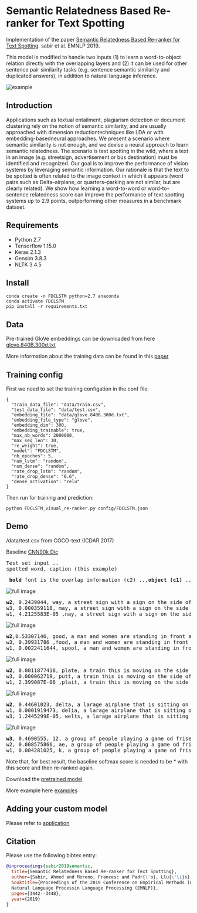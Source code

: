 # Semantic Relatedness Based Re-ranker for Text Spotting

Implementation of the paper [Semantic Relatedness Based Re-ranker for Text Spotting](https://arxiv.org/pdf/1909.07950.pdf). sabir et al. EMNLP 2019.

This model is modified to handle two inputs (1) to learn a word-to-object relation directly with the overlapping layers and (2) it can be used for other sentence pair similarity tasks (e.g. sentence semantic similarity and duplicated answers), in addition to natural language inference.

![example](Figure-1.jpg)


## Introduction 
Applications  such  as  textual  entailment,  plagiarism detection or document clustering rely on the notion of semantic similarity,  and are usually approached with dimension reductiontechniques like LDA or with embedding-basedneural  approaches. We  present  a  scenario where semantic similarity is not enough, and we devise a neural approach to learn semantic relatedness. The scenario is text spotting in the wild, where a text in an image (e.g. streetsign,  advertisement  or  bus  destination)  must be  identified  and  recognized.   Our  goal  is  to improve the performance of vision systems by leveraging  semantic  information.   Our  rationale is that the text to be spotted is often related to the image context in which it appears (word pairs such as Delta–airplane, or quarters–parking are not similar, but are clearly related). We show how learning a word-to-word or word-to-sentence relatedness score can improve the performance of text spotting systems up to 2.9 points, outperforming other measures in a benchmark dataset.

## Requirements

- Python 2.7
- Tensorflow 1.15.0
- Keras 2.1.3
- Gensim 3.8.3
- NLTK 3.4.5

## Install 
```
conda create -n FDCLSTM python=2.7 anaconda
conda activate FDCLSTM
pip install -r requirements.txt
```
## Data
Pre-trained GloVe embeddings can be downloaded from here [glove.840B.300d.txt](http://nlp.stanford.edu/projects/glove/) 

More information about the training data can be found in this [paper](https://github.com/ahmedssabir/dataset)
 

## Training config 
First we need to set the training configation in the conf file:

```
{
  "train_data_file": "data/train.csv",
  "test_data_file": "data/test.csv",
  "embedding_file": "data/glove.840B.300d.txt",
  "embedding_file_type": "glove",
  "embedding_dim": 300,
  "embedding_trainable": true,
  "max_nb_words": 2000000,
  "max_seq_len": 30, 
  "re_weight": true,
  "model": "FDCLSTM",
  "nb_epoches": 5,
  "num_lstm": "random",
  "num_dense": "random",
  "rate_drop_lstm": "random",
  "rate_drop_dense": "0.6",
  "dense_activation": "relu"
}
```

Then run for training and prediction:
```
python FDCLSTM_visual_re-ranker.py config/FDCLSTM.json
```

## Demo 

/data/test.csv from COCO-text (ICDAR 2017)

Baseline [CNN90k Dic](https://www.robots.ox.ac.uk/~vgg/research/text/) 

<pre>
Test set input .. 
spotted word, caption (this example)  
</pre>

<pre>
 <b>bold</b> font is the overlap information (c2) ..,<b>object (c1)</b> ... <b>caption (c3)</b> 
</pre>

![full image](way.jpg)

<pre>
<b>w2</b>, 0.2439044, way, a street sign with a sign on the side of it 
w3, 0.000359118, may, a street sign with a sign on the side of it  
w1, 4.2125583E-05 ,nay, a street sign with a sign on the side of it 
</pre>

![full image](good.jpg)
<pre>
<b>w2</b>,0.53307146, good, a man and women are standing in front a bus 
w3, 0.39931786 ,food, a man and women are standing in front a bus 
w1, 0.0022411644, spool, a man and women are standing in front a bus 
</pre>


![full image](moving.jpg)
<pre>
<b>w2</b>, 0.0011877418, plate, a train this is moving on the side of a road   
w3, 0.000062719, putt, a train this is moving on the side of a road  
w1, 2.399087E-06 ,plait, a train this is moving on the side of a road   
</pre>

![full image](delta.jpg)
<pre>
<b>w2</b>, 0.44601023, delta, a larage airplane that is sitting on a runway 
w1, 0.0001919473, delia, a larage airplane that is sitting on a runway 
w3, 1.2445299E-05, welts, a larage airplane that is sitting on a runway 
</pre>

![full image](12.jpg)
<pre>
<b>w3</b>, 0.4690555, 12, a group of people playing a game od frisebee 
w2, 0.008575866, ae, a group of people playing a game od frisebee
w1, 0.004281025, k, a group of people playing a game od frisebee
</pre>

Note that, for best result, the baseline softmax score is needed to be * with this score and then re-ranked again.

Download the [pretrained model](https://www.dropbox.com/s/kyhlkvtku5rs4y1/model_FDCLSTM_2021-05-22.h5?dl=0) 

More example here [examples](examples/README.md) 

## Adding your custom model

Please refer to [application ](https://github.com/ahmedssabir/Semantic-Relatedness-Based-Re-ranker-for-Text-Spotting-/tree/main/application) 

 
## Citation

Please use the following bibtex entry:
```bibtex
@inproceedings{sabir2019semantic,
  title={Semantic Relatedness Based Re-ranker for Text Spotting},
  author={Sabir, Ahmed and Moreno, Francesc and Padr{\'o}, Llu{\'\i}s},
  booktitle={Proceedings of the 2019 Conference on Empirical Methods in 
  Natural Language Processin Language Processing (EMNLP)},
  pages={3442--3448},
  year={2019}
}
```
